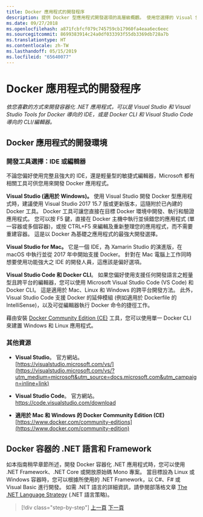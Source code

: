 ```yaml
---
title: Docker 應用程式的開發程序
description: 提供 Docker 型應用程式開發選項的高層級概觀。 使用您選擇的 Visual Studio for Windows、Visual Studio for Mac 或適用於多平台支援 (Windows、Mac 與 Linux) 的 Visual Studio Code。
ms.date: 09/27/2018
ms.openlocfilehash: a871fcbfcf079c745759cb17960fa4eaa6ec6eec
ms.sourcegitcommit: 8699383914c24a0df033393f55db3369db728a7b
ms.translationtype: HT
ms.contentlocale: zh-TW
ms.lasthandoff: 05/15/2019
ms.locfileid: "65640077"
---
```

# <a name="development-process-for-docker-based-applications"></a>Docker 應用程式的開發程序

*依您喜歡的方式來開發容器化 .NET 應用程式，可以是 Visual Studio 和 Visual Studio Tools for Docker 導向的 IDE，或是 Docker CLI 和 Visual Studio Code 導向的 CLI/編輯器。*

## <a name="development-environment-for-docker-apps"></a>Docker 應用程式的開發環境

### <a name="development-tool-choices-ide-or-editor"></a>開發工具選擇：IDE 或編輯器

不論您偏好使用完整且強大的 IDE，還是輕量型的敏捷式編輯器，Microsoft 都有相關工具可供您用來開發 Docker 應用程式。

**Visual Studio (適用於 Windows)。** 使用 Visual Studio 開發 Docker 型應用程式時，建議使用 Visual Studio 2017 15.7 版或更新版本，這隨附於已內建的 Docker 工具。 Docker 工具可讓您直接在目標 Docker 環境中開發、執行和驗證應用程式。 您可以按 F5 鍵，直接在 Docker 主機中執行並偵錯您的應用程式 (單一容器或多個容器)，或按 CTRL+F5 來編輯及重新整理您的應用程式，而不需要重建容器。 這是以 Docker 為基礎之應用程式的最強大開發選擇。

**Visual Studio for Mac。** 它是一個 IDE，為 Xamarin Studio 的演進版，在 macOS 中執行並從 2017 年中開始支援 Docker。 針對在 Mac 電腦上工作同時想要使用功能強大之 IDE 的開發人員，這應該是偏好選項。

**Visual Studio Code 和 Docker CLI**。 如果您偏好使用支援任何開發語言之輕量型且跨平台的編輯器，您可以使用 Microsoft Visual Studio Code (VS Code) 和 Docker CLI。 這是適用於 Mac、Linux 和 Windows 的跨平台開發方法。 此外，Visual Studio Code 支援 Docker 的延伸模組 (例如適用於 Dockerfile 的 IntelliSense)，以及可從編輯器執行 Docker 命令的捷徑工作。

藉由安裝 [Docker Community Edition (CE)](https://www.docker.com/community-edition) 工具，您可以使用單一 Docker CLI 來建置 Windows 和 Linux 應用程式。

### <a name="additional-resources"></a>其他資源

- **Visual Studio**。 官方網站。 \
  [https://visualstudio.microsoft.com/vs/](https://visualstudio.microsoft.com/vs/?utm_medium=microsoft&utm_source=docs.microsoft.com&utm_campaign=inline+link)

- **Visual Studio Code**。 官方網站。 \
  <https://code.visualstudio.com/download>

- **適用於 Mac 和 Windows 的 Docker Community Edition (CE)** \
  [https://www.docker.com/community-editions](https://www.docker.com/community-edition)

## <a name="net-languages-and-frameworks-for-docker-containers"></a>Docker 容器的 .NET 語言和 Framework

如本指南稍早章節所述，開發 Docker 容器化 .NET 應用程式時，您可以使用 .NET Framework、.NET Core 或開放原始碼 Mono 專案。 當目標設為 Linux 或 Windows 容器時，您可以根據所使用的 .NET Framework，以 C\#、F\# 或 Visual Basic 進行開發。 如需 .NET 語言的詳細資訊，請參閱部落格文章 [The .NET Language Strategy](https://devblogs.microsoft.com/dotnet/the-net-language-strategy/) (.NET 語言策略)。

>[!div class="step-by-step"]
>[上一頁](../architect-microservice-container-applications/using-azure-service-fabric.md)
>[下一頁](docker-app-development-workflow.md)
